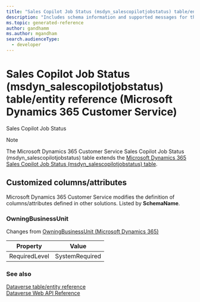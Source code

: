```yaml
---
title: "Sales Copilot Job Status (msdyn_salescopilotjobstatus) table/entity reference (Microsoft Dynamics 365 Customer Service)"
description: "Includes schema information and supported messages for the Sales Copilot Job Status (msdyn_salescopilotjobstatus) table/entity with Microsoft Dynamics 365 Customer Service."
ms.topic: generated-reference
author: gandhamm
ms.author: mgandham
search.audienceType: 
  - developer
---
```


# Sales Copilot Job Status (msdyn_salescopilotjobstatus) table/entity reference (Microsoft Dynamics 365 Customer Service)

Sales Copilot Job Status

> [!NOTE]
> The Microsoft Dynamics 365 Customer Service Sales Copilot Job Status (msdyn_salescopilotjobstatus) table extends the [Microsoft Dynamics 365 Sales Copilot Job Status (msdyn_salescopilotjobstatus) table](/dynamics365/developer/reference/entities/msdyn_salescopilotjobstatus).



## Customized columns/attributes

Microsoft Dynamics 365 Customer Service modifies the definition of columns/attributes defined in other solutions. Listed by **SchemaName**.

### <a name="BKMK_OwningBusinessUnit"></a> OwningBusinessUnit

Changes from [OwningBusinessUnit (Microsoft Dynamics 365)](/dynamics365/developer/reference/entities/msdyn_salescopilotjobstatus#BKMK_OwningBusinessUnit)

|Property|Value|
|---|---|
|RequiredLevel|SystemRequired|




### See also

[Dataverse table/entity reference](/power-apps/developer/data-platform/reference/about-entity-reference)  
[Dataverse Web API Reference](/power-apps/developer/data-platform/webapi/reference/about)   


